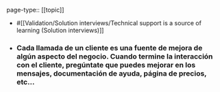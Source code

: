 page-type:: [[topic]]

- #[[Validation/Solution interviews/Technical support is a source of learning (Solution interviews)]]

- ### Cada llamada de un cliente es una fuente de mejora de algún aspecto del negocio. Cuando termine la interacción con el cliente, pregúntate que puedes mejorar en los mensajes, documentación de ayuda, página de precios, etc...



